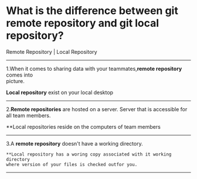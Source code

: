 # What is the difference between git remote repository and git local repository?

Remote Repository                          |        Local Repository

-----------------------------------------------------------------------------------------                                                          
1.When it comes to sharing data with your teammates,**remote repository** comes into   
  picture.  

  **Local repository** exist on your local desktop                               
 
 ------------------------------------------------------------------------------------------                                          
2.**Remote repositories** are hosted on a server. Server that is accessible for all team members. 

  **Local repositories reside on the computers of team members                                              

-------------------------------------------------------------------------------------------                                         
                                                                     
  3.A **remote repository** doesn't have a working directory.

    **Local repository has a woring copy associated with it working directory
    where version of your files is checked outfor you.

 -----------------------------------------------------------------------------------------                                      